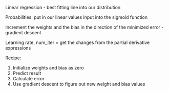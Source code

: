 Linear regression - best fitting line into our distribution 

Probabilities: put in our linear values input into the sigmoid function

Increment the weights and the bias in the direction of the minimized error - gradient descent 

Learning rate, num_iter = get the changes from the partial derivative expressions 

Recipe:

1. Initialize weights and bias as zero
2. Predict result 
3. Calculate error
4. Use gradient descent to figure out new weight and bias values